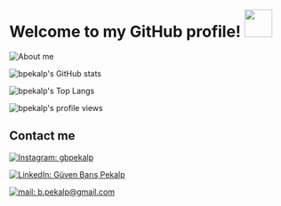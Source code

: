 # Welcome to my GitHub profile! <img src="https://raw.githubusercontent.com/MartinHeinz/MartinHeinz/master/wave.gif" width="50px" >

![About me](https://media.licdn.com/dms/image/D4D16AQF33bn-fmrc0w/profile-displaybackgroundimage-shrink_350_1400/0/1675336785479?e=1680739200&v=beta&t=Srq0qrQhLUj6k8tR5IQwSfKbYIymGavliuJlEiLJeIg)

![bpekalp's GitHub stats](https://github-readme-stats-sigma-five.vercel.app/api?username=bpekalp&show_icons=true&theme=radical)

![bpekalp's Top Langs](https://github-readme-stats-sigma-five.vercel.app/api/top-langs/?username=bpekalp&layout=compact&theme=radical)

![bpekalp's profile views](https://komarev.com/ghpvc/?username=bpekalp&color=orange)

## Contact me

[![Instagram: gbpekalp](https://img.shields.io/badge/gbpekalp-E4405F?style=for-the-badge&logo=instagram&logoColor=white)](https://www.instagram.com/gbpekalp/)

[![LinkedIn: Güven Barış Pekalp](https://img.shields.io/badge/Güven_Barış_Pekalp-0077B5?style=for-the-badge&logo=linkedin&logoColor=white)](https://www.linkedin.com/in/gbpekalp/)

[![mail: b.pekalp@gmail.com](https://img.shields.io/badge/b.pekalp@gmail.com-D14836?style=for-the-badge&logo=gmail&logoColor=white)](mailto:b.pekalp@gmail.com)
